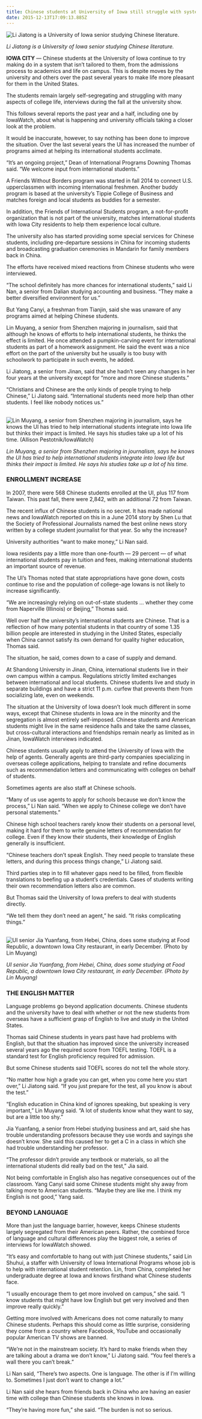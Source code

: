 ```yaml
---
title: Chinese students at University of Iowa still struggle with system
date: 2015-12-13T17:09:13.885Z
---
```

<!--StartFragment-->

![Li Jiatong is a University of Iowa senior studying Chinese literature.](https://www.thegazette.com/storyimage/GA/20151214/ARTICLE/151219858/AR/0/AR-151219858.jpg&MaxH=500&MaxW=900)

*Li Jiatong is a University of Iowa senior studying Chinese literature.* 

**IOWA CITY** — Chinese students at the University of Iowa continue to try making do in a system that isn’t tailored to them, from the admissions process to academics and life on campus. This is despite moves by the university and others over the past several years to make life more pleasant for them in the United States.

The students remain largely self-segregating and struggling with many aspects of college life, interviews during the fall at the university show.

This follows several reports the past year and a half, including one by IowaWatch, about what is happening and university officials taking a closer look at the problem.

It would be inaccurate, however, to say nothing has been done to improve the situation. Over the last several years the UI has increased the number of programs aimed at helping its international students acclimate.

“It’s an ongoing project,” Dean of International Programs Downing Thomas said. “We welcome input from international students.”

A Friends Without Borders program was started in fall 2014 to connect U.S. upperclassmen with incoming international freshmen. Another buddy program is based at the university’s Tippie College of Business and matches foreign and local students as buddies for a semester.

In addition, the Friends of International Students program, a not-for-profit organization that is not part of the university, matches international students with Iowa City residents to help them experience local culture.

The university also has started providing some special services for Chinese students, including pre-departure sessions in China for incoming students and broadcasting graduation ceremonies in Mandarin for family members back in China.

The efforts have received mixed reactions from Chinese students who were interviewed.

“The school definitely has more chances for international students,” said Li Nan, a senior from Dalian studying accounting and business. “They make a better diversified environment for us.”

But Yang Canyi, a freshman from Tianjin, said she was unaware of any programs aimed at helping Chinese students.

Lin Muyang, a senior from Shenzhen majoring in journalism, said that although he knows of efforts to help international students, he thinks the effect is limited. He once attended a pumpkin-carving event for international students as part of a homework assignment. He said the event was a nice effort on the part of the university but he usually is too busy with schoolwork to participate in such events, he added.

Li Jiatong, a senior from Jinan, said that she hadn’t seen any changes in her four years at the university except for “more and more Chinese students.”

“Christians and Chinese are the only kinds of people trying to help Chinese,” Li Jiatong said. “International students need more help than other students. I feel like nobody notices us.”

 ![Lin Muyang, a senior from Shenzhen majoring in journalism, says he knows the UI has tried to help international students integrate into Iowa life but thinks their impact is limited. He says his studies take up a lot of his time. (Allison Pestotnik/IowaWatch)](https://www.thegazette.com/storyimage/GA/20151214/ARTICLE/151219858/EP/1/1/EP-151219858.jpg&MaxH=500&MaxW=900)

*Lin Muyang, a senior from Shenzhen majoring in journalism, says he knows the UI has tried to help international students integrate into Iowa life but thinks their impact is limited. He says his studies take up a lot of his time.*

### ENROLLMENT INCREASE

In 2007, there were 568 Chinese students enrolled at the UI, plus 117 from Taiwan. This past fall, there were 2,842, with an additional 72 from Taiwan.

The recent influx of Chinese students is no secret. It has made national news and IowaWatch reported on this in a June 2014 story by Shen Lu that the Society of Professional Journalists named the best online news story written by a college student journalist for that year. So why the increase?

University authorities “want to make money,” Li Nan said.

Iowa residents pay a little more than one-fourth — 29 percent — of what international students pay in tuition and fees, making international students an important source of revenue.

The UI’s Thomas noted that state appropriations have gone down, costs continue to rise and the population of college-age Iowans is not likely to increase significantly.

“We are increasingly relying on out-of-state students ... whether they come from Naperville (Illinois) or Beijing,” Thomas said.

Well over half the university’s international students are Chinese. That is a reflection of how many potential students in that country of some 1.35 billion people are interested in studying in the United States, especially when China cannot satisfy its own demand for quality higher education, Thomas said.

The situation, he said, comes down to a case of supply and demand.

At Shandong University in Jinan, China, international students live in their own campus within a campus. Regulations strictly limited exchanges between international and local students. Chinese students live and study in separate buildings and have a strict 11 p.m. curfew that prevents them from socializing late, even on weekends.

The situation at the University of Iowa doesn’t look much different in some ways, except that Chinese students in Iowa are in the minority and the segregation is almost entirely self-imposed. Chinese students and American students might live in the same residence halls and take the same classes, but cross-cultural interactions and friendships remain nearly as limited as in Jinan, IowaWatch interviews indicated.

Chinese students usually apply to attend the University of Iowa with the help of agents. Generally agents are third-party companies specializing in overseas college applications, helping to translate and refine documents such as recommendation letters and communicating with colleges on behalf of students.

Sometimes agents are also staff at Chinese schools.

“Many of us use agents to apply for schools because we don’t know the process,” Li Nan said. “When we apply to Chinese college we don’t have personal statements.”

Chinese high school teachers rarely know their students on a personal level, making it hard for them to write genuine letters of recommendation for college. Even if they know their students, their knowledge of English generally is insufficient.

“Chinese teachers don’t speak English. They need people to translate these letters, and during this process things change,” Li Jiatong said.

Third parties step in to fill whatever gaps need to be filled, from flexible translations to beefing up a student’s credentials. Cases of students writing their own recommendation letters also are common.

But Thomas said the University of Iowa prefers to deal with students directly.

“We tell them they don’t need an agent,” he said. “It risks complicating things.”

 ![UI senior Jia Yuanfang, from Hebei, China, does some studying at Food Republic, a downtown Iowa City restaurant, in early December. (Photo by Lin Muyang)](https://www.thegazette.com/storyimage/GA/20151214/ARTICLE/151219858/EP/1/2/EP-151219858.jpg&MaxH=500&MaxW=900)

*UI senior Jia Yuanfang, from Hebei, China, does some studying at Food Republic, a downtown Iowa City restaurant, in early December. (Photo by Lin Muyang)*

### THE ENGLISH MATTER

Language problems go beyond application documents. Chinese students and the university have to deal with whether or not the new students from overseas have a sufficient grasp of English to live and study in the United States.

Thomas said Chinese students in years past have had problems with English, but that the situation has improved since the university increased several years ago the required score from TOEFL testing. TOEFL is a standard test for English proficiency required for admission.

But some Chinese students said TOEFL scores do not tell the whole story.

“No matter how high a grade you can get, when you come here you start over,” Li Jiatong said. “If you just prepare for the test, all you know is about the test.”

“English education in China kind of ignores speaking, but speaking is very important,” Lin Muyang said. “A lot of students know what they want to say, but are a little too shy.”

Jia Yuanfang, a senior from Hebei studying business and art, said she has trouble understanding professors because they use words and sayings she doesn’t know. She said this caused her to get a C in a class in which she had trouble understanding her professor.

“The professor didn’t provide any textbook or materials, so all the international students did really bad on the test,” Jia said.

Not being comfortable in English also has negative consequences out of the classroom. Yang Canyi said some Chinese students might shy away from talking more to American students. “Maybe they are like me. I think my English is not good,” Yang said.

### BEYOND LANGUAGE

More than just the language barrier, however, keeps Chinese students largely segregated from their American peers. Rather, the combined force of language and cultural differences play the biggest role, a series of interviews for IowaWatch showed.

“It’s easy and comfortable to hang out with just Chinese students,” said Lin Shuhui, a staffer with University of Iowa International Programs whose job is to help with international student retention. Lin, from China, completed her undergraduate degree at Iowa and knows firsthand what Chinese students face.

“I usually encourage them to get more involved on campus,” she said. “I know students that might have low English but get very involved and then improve really quickly.”

Getting more involved with Americans does not come naturally to many Chinese students. Perhaps this should come as little surprise, considering they come from a country where Facebook, YouTube and occasionally popular American TV shows are banned.

“We’re not in the mainstream society. It’s hard to make friends when they are talking about a drama we don’t know,” Li Jiatong said. “You feel there’s a wall there you can’t break.”

Li Nan said, “There’s two aspects. One is language. The other is if I’m willing to. Sometimes I just don’t want to change a lot.”

Li Nan said she hears from friends back in China who are having an easier time with college than Chinese students she knows in Iowa.

“They’re having more fun,” she said. “The burden is not so serious.

<!--EndFragment-->
